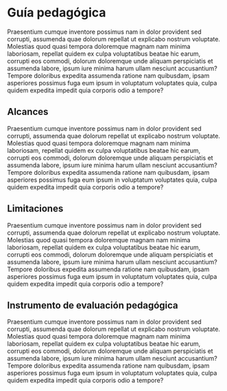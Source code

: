 # Guía pedagógica
Praesentium cumque inventore possimus nam in dolor provident sed corrupti, assumenda quae dolorum repellat ut explicabo nostrum voluptate. Molestias quod quasi tempora doloremque magnam nam minima laboriosam, repellat quidem ex culpa voluptatibus beatae hic earum, corrupti eos commodi, dolorum doloremque unde aliquam perspiciatis et assumenda labore, ipsum iure minima harum ullam nesciunt accusantium? Tempore doloribus expedita assumenda ratione nam quibusdam, ipsam asperiores possimus fuga eum ipsum in voluptatum voluptates quia, culpa quidem expedita impedit quia corporis odio a tempore?

## Alcances

Praesentium cumque inventore possimus nam in dolor provident sed corrupti, assumenda quae dolorum repellat ut explicabo nostrum voluptate. Molestias quod quasi tempora doloremque magnam nam minima laboriosam, repellat quidem ex culpa voluptatibus beatae hic earum, corrupti eos commodi, dolorum doloremque unde aliquam perspiciatis et assumenda labore, ipsum iure minima harum ullam nesciunt accusantium? Tempore doloribus expedita assumenda ratione nam quibusdam, ipsam asperiores possimus fuga eum ipsum in voluptatum voluptates quia, culpa quidem expedita impedit quia corporis odio a tempore?

## Limitaciones

Praesentium cumque inventore possimus nam in dolor provident sed corrupti, assumenda quae dolorum repellat ut explicabo nostrum voluptate. Molestias quod quasi tempora doloremque magnam nam minima laboriosam, repellat quidem ex culpa voluptatibus beatae hic earum, corrupti eos commodi, dolorum doloremque unde aliquam perspiciatis et assumenda labore, ipsum iure minima harum ullam nesciunt accusantium? Tempore doloribus expedita assumenda ratione nam quibusdam, ipsam asperiores possimus fuga eum ipsum in voluptatum voluptates quia, culpa quidem expedita impedit quia corporis odio a tempore?

## Instrumento de evaluación pedagógica

Praesentium cumque inventore possimus nam in dolor provident sed corrupti, assumenda quae dolorum repellat ut explicabo nostrum voluptate. Molestias quod quasi tempora doloremque magnam nam minima laboriosam, repellat quidem ex culpa voluptatibus beatae hic earum, corrupti eos commodi, dolorum doloremque unde aliquam perspiciatis et assumenda labore, ipsum iure minima harum ullam nesciunt accusantium? Tempore doloribus expedita assumenda ratione nam quibusdam, ipsam asperiores possimus fuga eum ipsum in voluptatum voluptates quia, culpa quidem expedita impedit quia corporis odio a tempore?